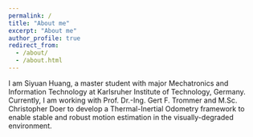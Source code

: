 ```yaml
---
permalink: /
title: "About me"
excerpt: "About me"
author_profile: true
redirect_from: 
  - /about/
  - /about.html
---
```


I am Siyuan Huang, a master student with major Mechatronics and Information Technology at Karlsruher Institute of Technology, Germany. Currently, I am working with Prof. Dr.-Ing. Gert F. Trommer and M.Sc. Christopher Doer to develop a Thermal-Inertial Odometry framework to enable stable and robust motion estimation in the visually-degraded environment.  
